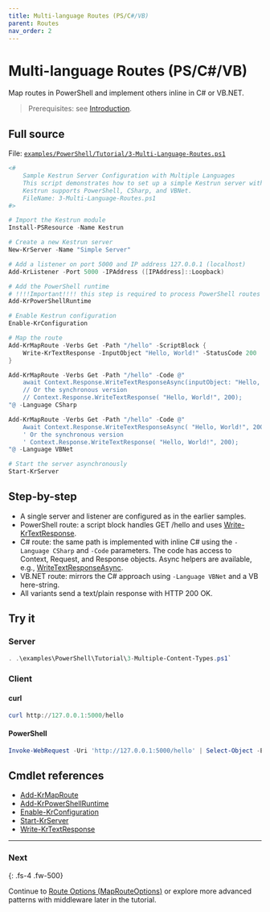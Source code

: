 ```yaml
---
title: Multi-language Routes (PS/C#/VB)
parent: Routes
nav_order: 2
---
```


# Multi-language Routes (PS/C#/VB)

Map routes in PowerShell and implement others inline in C# or VB.NET.

> Prerequisites: see [Introduction](./Introduction.md#prerequisites).

## Full source

File: [`examples/PowerShell/Tutorial/3-Multi-Language-Routes.ps1`](https://github.com/Kestrun/Kestrun/blob/main/examples/PowerShell/Tutorial/3-Multi-Language-Routes.ps1)

```powershell
<#
    Sample Kestrun Server Configuration with Multiple Languages
    This script demonstrates how to set up a simple Kestrun server with multiple routes and multiple languages.
    Kestrun supports PowerShell, CSharp, and VBNet.
    FileName: 3-Multi-Language-Routes.ps1
#>

# Import the Kestrun module
Install-PSResource -Name Kestrun

# Create a new Kestrun server
New-KrServer -Name "Simple Server"

# Add a listener on port 5000 and IP address 127.0.0.1 (localhost)
Add-KrListener -Port 5000 -IPAddress ([IPAddress]::Loopback)

# Add the PowerShell runtime
# !!!!Important!!!! this step is required to process PowerShell routes and middlewares
Add-KrPowerShellRuntime

# Enable Kestrun configuration
Enable-KrConfiguration

# Map the route
Add-KrMapRoute -Verbs Get -Path "/hello" -ScriptBlock {
    Write-KrTextResponse -InputObject "Hello, World!" -StatusCode 200
}

Add-KrMapRoute -Verbs Get -Path "/hello" -Code @"
    await Context.Response.WriteTextResponseAsync(inputObject: "Hello, World!", statusCode: 200);
    // Or the synchronous version
    // Context.Response.WriteTextResponse( "Hello, World!", 200);
"@ -Language CSharp

Add-KrMapRoute -Verbs Get -Path "/hello" -Code @"
    Await Context.Response.WriteTextResponseAsync( "Hello, World!", 200)
    ' Or the synchronous version
    ' Context.Response.WriteTextResponse( "Hello, World!", 200);
"@ -Language VBNet

# Start the server asynchronously
Start-KrServer
```

## Step-by-step

- A single server and listener are configured as in the earlier samples.
- PowerShell route: a script block handles GET /hello and uses [Write-KrTextResponse][Write-KrTextResponse].
- C# route: the same path is implemented with inline C# using the `-Language CSharp` and `-Code` parameters.
    The code has access to Context, Request, and Response objects. Async helpers are available, e.g., [WriteTextResponseAsync][WriteTextResponseAsync].
- VB.NET route: mirrors the C# approach using `-Language VBNet` and a VB here-string.
- All variants send a text/plain response with HTTP 200 OK.

## Try it

### Server

```powershell
. .\examples\PowerShell\Tutorial\3-Multiple-Content-Types.ps1`
```

### Client

#### curl

```powershell
curl http://127.0.0.1:5000/hello
```

#### PowerShell

```powershell
Invoke-WebRequest -Uri 'http://127.0.0.1:5000/hello' | Select-Object -ExpandProperty Content
```

## Cmdlet references

- [Add-KrMapRoute][Add-KrMapRoute]
- [Add-KrPowerShellRuntime][Add-KrPowerShellRuntime]
- [Enable-KrConfiguration][Enable-KrConfiguration]
- [Start-KrServer][Start-KrServer]
- [Write-KrTextResponse][Write-KrTextResponse]

---

### Next

{: .fs-4 .fw-500}

Continue to [Route Options (MapRouteOptions)][Next] or explore more advanced patterns with middleware later in the tutorial.

[Add-KrMapRoute]: /docs/pwsh/cmdlets/Add-KrMapRoute
[Add-KrPowerShellRuntime]: /docs/pwsh/cmdlets/Add-KrPowerShellRuntime
[Enable-KrConfiguration]: /docs/pwsh/cmdlets/Enable-KrConfiguration
[Start-KrServer]: /docs/pwsh/cmdlets/Start-KrServer
[Write-KrTextResponse]: /docs/pwsh/cmdlets/Write-KrTextResponse
[WriteTextResponseAsync]: /docs/cs/api/Kestrun.Models/KestrunResponse/WriteTextResponse
[Next]: ./3.Route-Options
